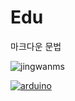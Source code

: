 # Edu

마크다운 문법


![jingwanms](http://image.babosarang.co.kr/product/detail/BQV/701041211522588/601.jpg)


[
![arduino](http://d2rormqr1qwzpz.cloudfront.net/photos/2013/04/03/47185-arduino.jpg)
](https://youtu.be/2igPl-MTfTQ)

